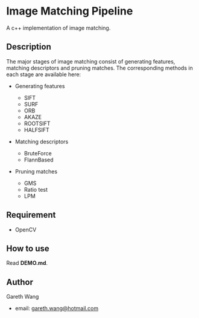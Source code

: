 # Image Matching Pipeline

A c++ implementation of image matching.

## Description

The major stages of image matching consist of generating features, matching descriptors and pruning matches. The corresponding methods in each stage are available here:

- Generating features 
  - SIFT
  - SURF
  - ORB
  - AKAZE
  - ROOTSIFT
  - HALFSIFT

 - Matching descriptors
   - BruteForce
   - FlannBased
 - Pruning matches
   - GMS
   - Ratio test
   - LPM

## Requirement

- OpenCV

## How to use

Read **DEMO.md**.

## Author

Gareth Wang  

- email: gareth.wang@hotmail.com